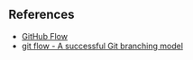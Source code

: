 ## References

- [GitHub Flow](https://scottchacon.com/2011/08/31/github-flow.html)
- [git flow - A successful Git branching model](https://nvie.com/posts/a-successful-git-branching-model/)
